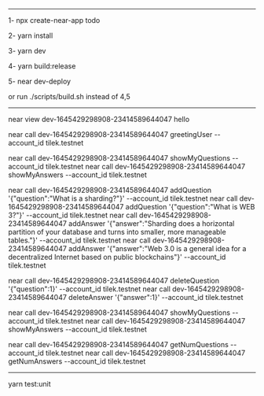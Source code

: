 *************************************************

1- npx create-near-app todo

2- yarn install

3- yarn dev

4- yarn build:release

5- near dev-deploy 


or run ./scripts/build.sh instead of 4,5



*************************************************

near view dev-1645429298908-23414589644047 hello

near call dev-1645429298908-23414589644047 greetingUser --account_id tilek.testnet 

near call dev-1645429298908-23414589644047 showMyQuestions --account_id tilek.testnet
near call dev-1645429298908-23414589644047 showMyAnswers --account_id tilek.testnet 

near call dev-1645429298908-23414589644047 addQuestion '{"question":"What is a sharding?"}' --account_id tilek.testnet
near call dev-1645429298908-23414589644047 addQuestion '{"question":"What is WEB 3?"}' --account_id tilek.testnet
near call dev-1645429298908-23414589644047 addAnswer '{"answer":"Sharding does a horizontal partition of your database and turns into smaller, more manageable tables."}' --account_id tilek.testnet
near call dev-1645429298908-23414589644047 addAnswer '{"answer":"Web 3.0 is a general idea for a decentralized Internet based on public blockchains"}' --account_id tilek.testnet

near call dev-1645429298908-23414589644047 deleteQuestion '{"question":1}' --account_id tilek.testnet
near call dev-1645429298908-23414589644047 deleteAnswer '{"answer":1}' --account_id tilek.testnet

near call dev-1645429298908-23414589644047 showMyQuestions --account_id tilek.testnet
near call dev-1645429298908-23414589644047 showMyAnswers --account_id tilek.testnet 

near call dev-1645429298908-23414589644047 getNumQuestions --account_id tilek.testnet
near call dev-1645429298908-23414589644047 getNumAnswers --account_id tilek.testnet 



--------------------------------------------------------------------------------------------

yarn test:unit